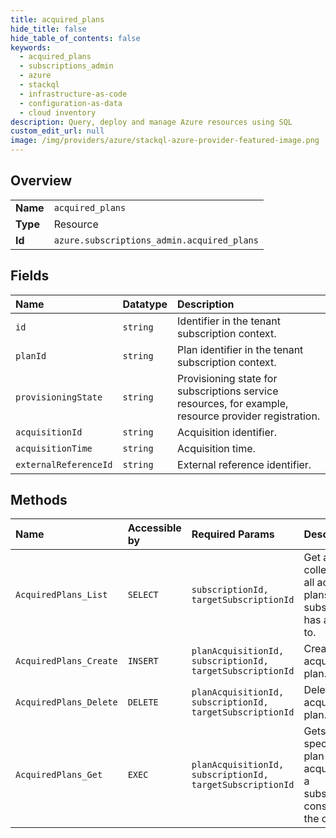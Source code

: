 ```yaml
---
title: acquired_plans
hide_title: false
hide_table_of_contents: false
keywords:
  - acquired_plans
  - subscriptions_admin
  - azure    
  - stackql
  - infrastructure-as-code
  - configuration-as-data
  - cloud inventory
description: Query, deploy and manage Azure resources using SQL
custom_edit_url: null
image: /img/providers/azure/stackql-azure-provider-featured-image.png
---
```

  
    

## Overview
<table><tbody>
<tr><td><b>Name</b></td><td><code>acquired_plans</code></td></tr>
<tr><td><b>Type</b></td><td>Resource</td></tr>
<tr><td><b>Id</b></td><td><code>azure.subscriptions_admin.acquired_plans</code></td></tr>
</tbody></table>

## Fields
| Name | Datatype | Description |
|:-----|:---------|:------------|
| `id` | `string` | Identifier in the tenant subscription context. |
| `planId` | `string` | Plan identifier in the tenant subscription context. |
| `provisioningState` | `string` | Provisioning state for subscriptions service resources, for example, resource provider registration. |
| `acquisitionId` | `string` | Acquisition identifier. |
| `acquisitionTime` | `string` | Acquisition time. |
| `externalReferenceId` | `string` | External reference identifier. |
## Methods
| Name | Accessible by | Required Params | Description |
|:-----|:--------------|:----------------|:------------|
| `AcquiredPlans_List` | `SELECT` | `subscriptionId, targetSubscriptionId` | Get a collection of all acquired plans that subscription has access to. |
| `AcquiredPlans_Create` | `INSERT` | `planAcquisitionId, subscriptionId, targetSubscriptionId` | Creates an acquired plan. |
| `AcquiredPlans_Delete` | `DELETE` | `planAcquisitionId, subscriptionId, targetSubscriptionId` | Deletes an acquired plan. |
| `AcquiredPlans_Get` | `EXEC` | `planAcquisitionId, subscriptionId, targetSubscriptionId` | Gets the specified plan acquired by a subscription consuming the offer. |
